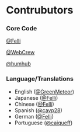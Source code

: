 # Contrubutors

### Core Code
[@Felli](https://github.com/felli)

[@WebCrew](https://github.com/webcrew)

[@humhub](https://github.com/humhub)

### Language/Translations
- English ([@GreenMeteor](https://github.com/GreenMeteor))
- Japanese ([@Felli](https://github.com/felli))
- Chinese ([@Felli](https://github.com/felli))
- Spanish ([@cavp28](https://github.com/cavp28))
- German ([@Felli](https://github.com/felli))
- Portuguese ([@caiqueff](https://github.com/caiqueff))
